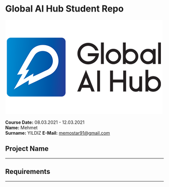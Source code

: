 # Global AI Hub Student Repo
![Global AI Hub Logo](img/newlogo.png)

**Course Date:** 08.03.2021 - 12.03.2021    
**Name:** Mehmet    
**Surname:** YILDIZ 
**E-Mail:** memostar91@gmail.com    

## Project Name
***
## Requirements
***

